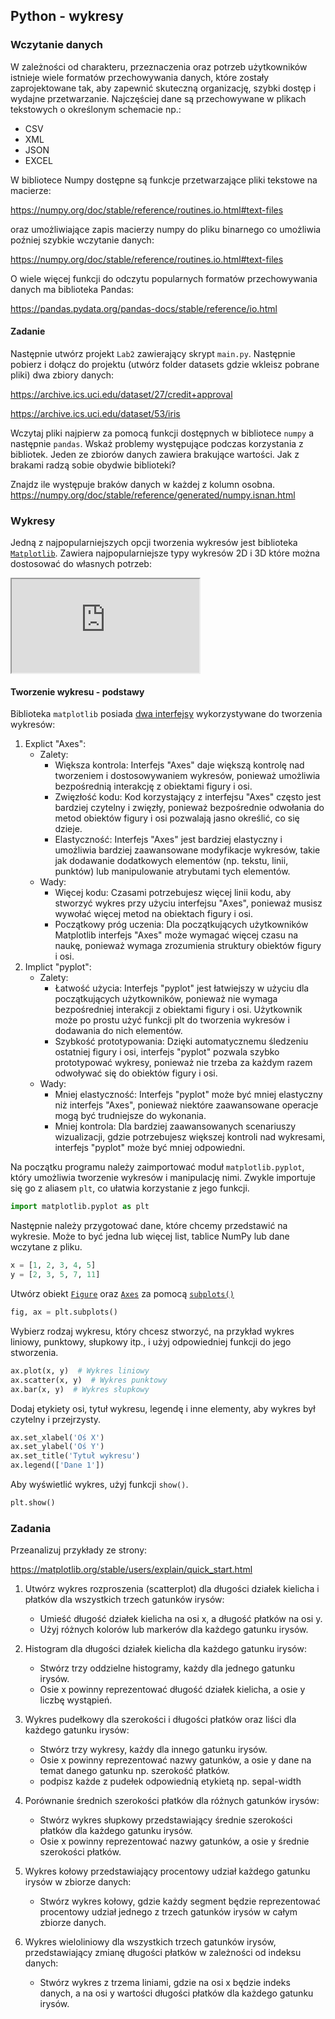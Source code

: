 ## Python - wykresy

### Wczytanie danych

W zależności od charakteru, przeznaczenia oraz potrzeb użytkowników istnieje wiele formatów przechowywania danych, które zostały zaprojektowane tak, aby zapewnić skuteczną organizację, szybki dostęp i wydajne przetwarzanie. Najczęściej dane są przechowywane w plikach tekstowych o określonym schemacie np.:

- CSV
- XML
- JSON
- EXCEL

W bibliotece Numpy dostępne są funkcje przetwarzające pliki tekstowe na macierze:

<https://numpy.org/doc/stable/reference/routines.io.html#text-files>

oraz umożliwiające zapis macierzy numpy do pliku binarnego co umożliwia poźniej szybkie wczytanie danych:

<https://numpy.org/doc/stable/reference/routines.io.html#text-files>

O wiele więcej funkcji do odczytu popularnych formatów przechowywania danych ma biblioteka Pandas:

<https://pandas.pydata.org/pandas-docs/stable/reference/io.html>

#### Zadanie

Następnie utwórz projekt `Lab2` zawierający skrypt `main.py`. Następnie pobierz i dołącz do projektu (utwórz folder datasets gdzie wkleisz pobrane pliki) dwa zbiory danych:

<https://archive.ics.uci.edu/dataset/27/credit+approval>

<https://archive.ics.uci.edu/dataset/53/iris>

Wczytaj pliki najpierw za pomocą funkcji dostępnych w bibliotece `numpy` a następnie `pandas`. Wskaż problemy występujące podczas korzystania z bibliotek. Jeden ze zbiorów danych zawiera brakujące wartości. Jak z brakami radzą sobie obydwie biblioteki?

Znajdz ile występuje braków danych w każdej z kolumn osobna. <https://numpy.org/doc/stable/reference/generated/numpy.isnan.html>


### Wykresy

Jedną z najpopularniejszych opcji tworzenia wykresów jest biblioteka [`Matplotlib`](https://matplotlib.org/stable/).
Zawiera najpopularniejsze typy wykresów 2D i 3D które można dostosować do własnych potrzeb:

<iframe class="container-lg" src="https://matplotlib.org/stable/plot_types/index.html"> </iframe>

#### Tworzenie wykresu - podstawy

Biblioteka `matplotlib` posiada [dwa interfejsy](https://matplotlib.org/stable/users/explain/figure/api_interfaces.html#api-interfaces) wykorzystywane do tworzenia wykresów:

1. Explict "Axes":
    - Zalety:
        - Większa kontrola: Interfejs "Axes" daje większą kontrolę nad tworzeniem i dostosowywaniem wykresów, ponieważ umożliwia bezpośrednią interakcję z obiektami figury i osi.
        - Zwięzłość kodu: Kod korzystający z interfejsu "Axes" często jest bardziej czytelny i zwięzły, ponieważ bezpośrednie odwołania do metod obiektów figury i osi pozwalają jasno określić, co się dzieje.
        - Elastyczność: Interfejs "Axes" jest bardziej elastyczny i umożliwia bardziej zaawansowane modyfikacje wykresów, takie jak dodawanie dodatkowych elementów (np. tekstu, linii, punktów) lub manipulowanie atrybutami tych elementów.
    - Wady:
        - Więcej kodu: Czasami potrzebujesz więcej linii kodu, aby stworzyć wykres przy użyciu interfejsu "Axes", ponieważ musisz wywołać więcej metod na obiektach figury i osi.
        - Początkowy próg uczenia: Dla początkujących użytkowników Matplotlib interfejs "Axes" może wymagać więcej czasu na naukę, ponieważ wymaga zrozumienia struktury obiektów figury i osi.
2. Implict "pyplot":
    - Zalety:
        - Łatwość użycia: Interfejs "pyplot" jest łatwiejszy w użyciu dla początkujących użytkowników, ponieważ nie wymaga bezpośredniej interakcji z obiektami figury i osi. Użytkownik może po prostu użyć funkcji plt do tworzenia wykresów i dodawania do nich elementów.
        - Szybkość prototypowania: Dzięki automatycznemu śledzeniu ostatniej figury i osi, interfejs "pyplot" pozwala szybko prototypować wykresy, ponieważ nie trzeba za każdym razem odwoływać się do obiektów figury i osi.
    - Wady:
        - Mniej elastyczność: Interfejs "pyplot" może być mniej elastyczny niż interfejs "Axes", ponieważ niektóre zaawansowane operacje mogą być trudniejsze do wykonania.
        - Mniej kontrola: Dla bardziej zaawansowanych scenariuszy wizualizacji, gdzie potrzebujesz większej kontroli nad wykresami, interfejs "pyplot" może być mniej odpowiedni.


Na początku programu należy zaimportować moduł `matplotlib.pyplot`, który umożliwia tworzenie wykresów i manipulację nimi. Zwykle importuje się go z aliasem `plt`, co ułatwia korzystanie z jego funkcji.

```python
import matplotlib.pyplot as plt
```

Następnie należy przygotować dane, które chcemy przedstawić na wykresie. Może to być jedna lub więcej list, tablice NumPy lub dane wczytane z pliku.

```python
x = [1, 2, 3, 4, 5]
y = [2, 3, 5, 7, 11]
```

Utwórz obiekt [`Figure`](https://matplotlib.org/stable/api/figure_api.html#matplotlib.figure.Figure) oraz [`Axes`](https://matplotlib.org/stable/api/_as_gen/matplotlib.axes.Axes.html#matplotlib.axes.Axes) za pomocą [`subplots()`](https://matplotlib.org/stable/api/_as_gen/matplotlib.pyplot.subplots.html)

```python
fig, ax = plt.subplots()
```


Wybierz rodzaj wykresu, który chcesz stworzyć, na przykład wykres liniowy, punktowy, słupkowy itp., i użyj odpowiedniej funkcji do jego stworzenia.

```python
ax.plot(x, y)  # Wykres liniowy
ax.scatter(x, y)  # Wykres punktowy
ax.bar(x, y)  # Wykres słupkowy
```

Dodaj etykiety osi, tytuł wykresu, legendę i inne elementy, aby wykres był czytelny i przejrzysty.

```python
ax.set_xlabel('Oś X')
ax.set_ylabel('Oś Y')
ax.set_title('Tytuł wykresu')
ax.legend(['Dane 1'])
```

Aby wyświetlić wykres, użyj funkcji `show()`.

```python
plt.show()
```

### Zadania

Przeanalizuj przykłady ze strony:

<https://matplotlib.org/stable/users/explain/quick_start.html>

1. Utwórz wykres rozproszenia (scatterplot) dla długości działek kielicha i płatków dla wszystkich trzech gatunków irysów:
    - Umieść długość działek kielicha na osi x, a długość płatków na osi y.
    - Użyj różnych kolorów lub markerów dla każdego gatunku irysów.

2. Histogram dla długości działek kielicha dla każdego gatunku irysów:
    - Stwórz trzy oddzielne histogramy, każdy dla jednego gatunku irysów.
    - Osie x powinny reprezentować długość działek kielicha, a osie y liczbę wystąpień.

3. Wykres pudełkowy dla szerokości i długości płatków oraz liści dla każdego gatunku irysów:
    - Stwórz trzy wykresy, każdy dla innego gatunku irysów.
    - Osie x powinny reprezentować nazwy gatunków, a osie y dane na temat danego gatunku np. szerokość płatków.
    - podpisz każde z pudełek odpowiednią etykietą np. sepal-width

4. Porównanie średnich szerokości płatków dla różnych gatunków irysów:
    - Stwórz wykres słupkowy przedstawiający średnie szerokości płatków dla każdego gatunku irysów.
    - Osie x powinny reprezentować nazwy gatunków, a osie y średnie szerokości płatków.

5. Wykres kołowy przedstawiający procentowy udział każdego gatunku irysów w zbiorze danych:
    - Stwórz wykres kołowy, gdzie każdy segment będzie reprezentować procentowy udział jednego z trzech gatunków irysów w całym zbiorze danych.

6. Wykres wieloliniowy dla wszystkich trzech gatunków irysów, przedstawiający zmianę długości płatków w zależności od indeksu danych:
    - Stwórz wykres z trzema liniami, gdzie na osi x będzie indeks danych, a na osi y wartości długości płatków dla każdego gatunku irysów.